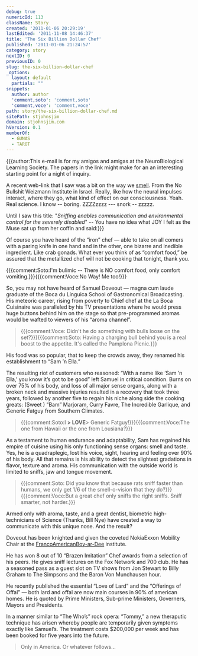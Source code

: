 ```yaml
---
debug: true
numericId: 113
className: Story
created: '2011-01-06 20:29:19'
lastEdited: '2011-11-08 14:46:37'
title: 'The Six Billion Dollar Chef'
published: '2011-01-06 21:24:57'
category: story
nextID: 0
previousID: 0
slug: the-six-billion-dollar-chef
_options:
  layout: default
  partials: ""
snippets:
  author: author
  'comment,soto': 'comment,soto'
  'comment,voce': 'comment,voce'
path: story/the-six-billion-dollar-chef.md
sitePath: stjohnsjim
domain: stjohnsjim.com
hVersion: 0.1
memberOf:
  - GUNAS
  - TAROT
---
```

{{{author:This e-mail is for my amigos and amigas at the NeuroBiological Learning Society. The papers in the link might make for an an interesting starting point for a night of inquiry.

A recent web-link that I saw was a bit on the way we [smell][0]. From the No Bullshit Weizmann Institute in Israel. Really, like how the neural impulses interact, where they go, what kind of effect on our consciousness. Yeah. Real science. I know -- boring. ZZZZzzzz --- snork -- zzzzz.

Until I saw this title: "_Sniffing enables communication and environmental control for the severely disabled_" -- You have no idea what JOY I felt as the Muse sat up from her coffin and said:}}} 

Of course you have heard of the “iron” chef — able to take on all comers with a paring knife in one hand and in the other, one bizarre and inedible ingredient. Like crab gonads. What ever you think of as “comfort food,” be assured that the metallized chef will not be cooking that tonight, thank you.

{{{comment:Soto:I'm bulimic -- There is NO comfort food, only comfort vomiting.}}}{{{comment:Voce:No Way! Me too!}}}

So, you may not have heard of Samuel Doveout — magna cum laude graduate of the Boca du Linguica School of Gastronomical Broadcasting. His meteoric career, rising from poverty to Chief chef at the La Boca Cuisinaire was paralleled by his TV presentations where he would press huge buttons behind him on the stage so that pre-programmed aromas would be wafted to viewers of his “aroma channel”.

> {{{comment:Voce: Didn't he do something with bulls loose on the set?}}}{{{comment:Soto: Having a charging bull behind you is a real boost to the appetite. It's called the Pamplona Picnic.}}}

His food was so popular, that to keep the crowds away, they renamed his establishment to “Sam ’n Ella.”

The resulting riot of customers who reasoned: “With a name like ‘Sam ’n Ella,’ you know it’s got to be good” left Samuel in critical condition. Burns on over 75% of his body, and loss of all major sense organs, along with a broken neck and massive injuries resulted in a recovery that took three years, followed by another five to regain his niche along side the cooking greats: (Sweet ) “Bam” Marjoram, Curry Favre, The Incredible Garlique, and Generic Fatguy from Southern Climates.

> {{{comment:Soto:I **> LOVE**>  Generic Fatguy!}}}{{{comment:Voce:The one from Hawaii or the one from Lousiana?}}}

As a testament to human endurance and adaptability, Sam has regained his empire of cuisine using his only functioning sense organs: smell and taste. Yes, he is a quadraplegic, lost his voice, sight, hearing and feeling over 90% of his body. All that remains is his ability to detect the slightest gradations in flavor, texture and aroma. His communication with the outside world is limited to sniffs, jaw and tongue movement.

> {{{comment:Soto: Did you know that because rats sniff faster than humans, we only get 1/6 of the smell-o-vision that they do?}}}{{{comment:Voce:But a great chef only sniffs the right sniffs. Sniff smarter, not harder.}}}

Armed only with aroma, taste, and a great dentist, biometric high-technicians of Science (Thanks, Bill Nye) have created a way to communicate with this unique nose. And the result?

Doveout has been knighted and given the coveted NokiaExxon Mobility Chair at the [FrancoAmerican][1][Boy-ar-Dee][2] institute.

He has won 8 out of 10 “Brazen Imitation” Chef awards from a selection of his peers. He gives sniff lectures on the Fox Network and 700 club. He has a seasoned pass as a guest slot on TV shows from Jon Stewart to Billy Graham to The Simpsons and the Baron Von Munchausen hour.

He recently published the essential “Love of Lard” and the “Offerings of Offal” — both lard and offal are now main courses in 90% of american homes. He is quoted by Prime Ministers, Sub-prime Ministers, Governers, Mayors and Presidents.

In a manner similar to “The Who’s” rock opera: “Tommy,” a new theraputic technique has arisen whereby people are temporarily given symptoms exactly like Samuel’s. The treatment costs $200,000 per week and has been booked for five years into the future.

> Only in America. Or whatever follows... 



[0]: http://www.weizmann.ac.il/neurobiology/worg/publications.html
[1]: http://en.wikipedia.org/wiki/Franco-American_(Campbell's)
[2]: http://en.wikipedia.org/wiki/Ettore_Boiardi